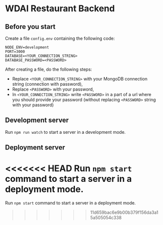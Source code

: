 # WDAI Restaurant Backend

## Before you start

Create a file `config.env` containing the following code:

	NODE_ENV=development
	PORT=3000
	DATABASE=<YOUR_CONNECTION_STRING>
	DATABASE_PASSWORD=<PASSWORD>

After creating a file, do the following steps:
- Replace `<YOUR_CONNECTION_STRING>` with your MongoDB connection string (connection with password),
- Replace `<PASSWORD>` with your password,
- In `<YOUR_CONNECTION_STRING>` write `<PASSWORD>` in a part of a url where you should provide your password (without replacing `<PASSWORD>` string with your password)

## Development server

Run `npm run watch` to start a server in a development mode.

## Deployment server

<<<<<<< HEAD
Run `npm start` command to start a server in a deployment mode.
=======
Run `npm start` command to start a server in a deployment mode.
>>>>>>> 11d659bac6e9b00b379f156da3a15a505054c338
